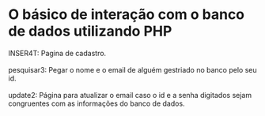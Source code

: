 <h1>O básico de interação com o banco de dados utilizando PHP</h1>
INSER4T: Pagina de cadastro. <br><br>
pesquisar3: Pegar o nome e o email de alguém gestriado no banco pelo seu id.<br><br>
update2: Página para atualizar o email caso o id e a senha digitados sejam congruentes com as informações do banco de dados. 
